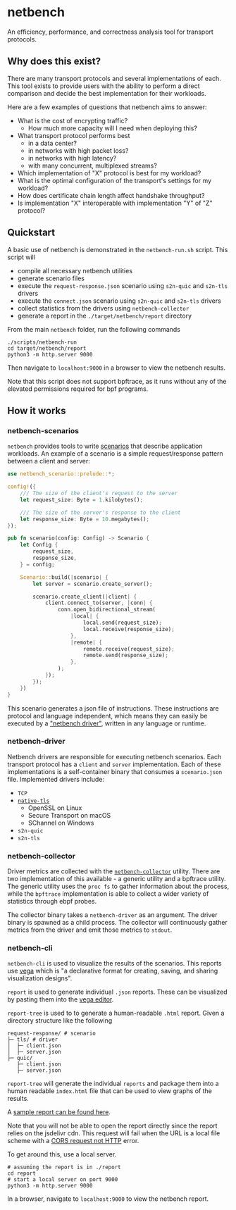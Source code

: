 # netbench

An efficiency, performance, and correctness analysis tool for transport protocols.

## Why does this exist?

There are many transport protocols and several implementations of each. This tool exists to provide users with the ability to perform a direct comparison and decide the best implementation for their workloads.

Here are a few examples of questions that netbench aims to answer:

* What is the cost of encrypting traffic?
    * How much more capacity will I need when deploying this?
* What transport protocol performs best
    * in a data center?
    * in networks with high packet loss?
    * in networks with high latency?
    * with many concurrent, multiplexed streams?
* Which implementation of "X" protocol is best for my workload?
* What is the optimal configuration of the transport's settings for my workload?
* How does certificate chain length affect handshake throughput?
* Is implementation "X" interoperable with implementation "Y" of "Z" protocol?

## Quickstart
A basic use of netbench is demonstrated in the `netbench-run.sh` script. This script will
- compile all necessary netbench utilities
- generate scenario files
- execute the `request-response.json` scenario using `s2n-quic` and `s2n-tls` drivers
- execute the `connect.json` scenario using `s2n-quic` and `s2n-tls` drivers
- collect statistics from the drivers using `netbench-collector`
- generate a report in the `./target/netbench/report` directory

From the main `netbench` folder, run the following commands
```
./scripts/netbench-run
cd target/netbench/report
python3 -m http.server 9000
```
Then navigate to `localhost:9000` in a browser to view the netbench results.

Note that this script does not support bpftrace, as it runs without any of the
elevated permissions required for bpf programs.

## How it works

### netbench-scenarios
`netbench` provides tools to write [scenarios](./netbench-scenarios/) that describe application workloads. An example of a scenario is a simple request/response pattern between a client and server:

```rust
use netbench_scenario::prelude::*;

config!({
    /// The size of the client's request to the server
    let request_size: Byte = 1.kilobytes();

    /// The size of the server's response to the client
    let response_size: Byte = 10.megabytes();
});

pub fn scenario(config: Config) -> Scenario {
    let Config {
        request_size,
        response_size,
    } = config;

    Scenario::build(|scenario| {
        let server = scenario.create_server();

        scenario.create_client(|client| {
            client.connect_to(server, |conn| {
                conn.open_bidirectional_stream(
                    |local| {
                        local.send(request_size);
                        local.receive(response_size);
                    },
                    |remote| {
                        remote.receive(request_size);
                        remote.send(response_size);
                    },
                );
            });
        });
    })
}
```

This scenario generates a json file of instructions. These instructions are protocol and language independent, which means they can easily be executed by a ["netbench driver"](./netbench-driver/), written in any language or runtime.

### netbench-driver
Netbench drivers are responsible for executing netbench scenarios. Each transport protocol has a `client` and `server` implementation. Each of these implementations is a self-container binary that consumes a `scenario.json` file. Implemented drivers include:

* `TCP`
* [`native-tls`](https://crates.io/crates/native-tls)
    * OpenSSL on Linux
    * Secure Transport on macOS
    * SChannel on Windows
* `s2n-quic`
* `s2n-tls`

### netbench-collector
Driver metrics are collected with the [`netbench-collector`](./netbench-collector/) utility. There are two implementation of this available - a generic utility and a bpftrace utility. The generic utility uses the `proc fs` to gather information about the process, while the `bpftrace` implementation is able to collect a wider variety of statistics through ebpf probes.

The collector binary takes a `netbench-driver` as an argument. The driver binary is spawned as a child process. The collector will continuously gather metrics from the driver and emit those metrics to `stdout`.

### netbench-cli
`netbench-cli` is used to visualize the results of the scenarios. This reports use [vega](https://vega.github.io/) which is "a declarative format for creating, saving, and sharing visualization designs".

`report` is used to generate individual `.json` reports. These can be visualized by pasting them into the [vega editor](https://vega.github.io/editor/).

`report-tree` is used to to generate a human-readable `.html` report. Given a directory structure like the following
```
request-response/ # scenario
├─ tls/ # driver
│  ├─ client.json
│  ├─ server.json
├─ quic/
   ├─ client.json
   ├─ server.json
```
`report-tree` will generate the individual `reports` and package them into a human readable `index.html` file that can be used to view graphs of the results.

A [sample report can be found here](https://dnglbrstg7yg.cloudfront.net/8e1890f04727ef7d3acdcb521c5b3cda257778f0/netbench/index.html#request_response/clients.json).

Note that you will not be able to open the report directly since the report relies on the jsdelivr cdn. This request will fail when the URL is a local file scheme with a [CORS request not HTTP](https://developer.mozilla.org/en-US/docs/Web/HTTP/CORS/Errors/CORSRequestNotHttp) error.

To get around this, use a local server.
```
# assuming the report is in ./report
cd report
# start a local server on port 9000
python3 -m http.server 9000
```
In a browser, navigate to `localhost:9000` to view the netbench report.